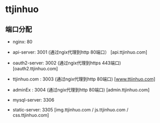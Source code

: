 # ttjinhuo



## 端口分配

- nginx: 80

- api-server: 3001    (通过ngix代理到http 80端口）  [api.ttjinhuo.com]

- oauth2-server: 3002 (通过ngix代理到https 443端口) [oauth2.ttjinhuo.com]

- ttjinhuo.com : 3003 (通过ngix代理到http 80端口)   [www.ttjinhuo.com]

- adminEx : 3004      (通过ngix代理到http 80端口)   [admin.ttjinhuo.com]

- mysql-server: 3306

- static-server: 3305 [img.ttjinhuo.com / js.ttjinhuo.com / css.ttjinhuo.com]

